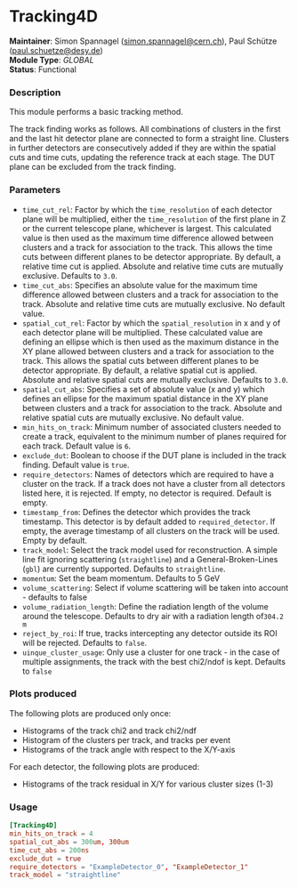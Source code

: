 # Tracking4D
**Maintainer**: Simon Spannagel (<simon.spannagel@cern.ch>), Paul Schütze (<paul.schuetze@desy.de>)  
**Module Type**: *GLOBAL*  
**Status**: Functional

### Description
This module performs a basic tracking method.

The track finding works as follows.
All combinations of clusters in the first and the last hit detector plane are connected to form a straight line.
Clusters in further detectors are consecutively added if they are within the spatial cuts and time cuts, updating the reference track at each stage.
The DUT plane can be excluded from the track finding.

### Parameters
* `time_cut_rel`: Factor by which the `time_resolution` of each detector plane will be multiplied, either the `time_resolution` of the first plane in Z or the current telescope plane, whichever is largest. This calculated value is then used as the maximum time difference allowed between clusters and a track for association to the track. This allows the time cuts between different planes to be detector appropriate. By default, a relative time cut is applied. Absolute and relative time cuts are mutually exclusive. Defaults to `3.0`.
* `time_cut_abs`: Specifies an absolute value for the maximum time difference allowed between clusters and a track for association to the track. Absolute and relative time cuts are mutually exclusive. No default value.
* `spatial_cut_rel`: Factor by which the `spatial_resolution` in x and y of each detector plane will be multiplied. These calculated value are defining an ellipse which is then used as the maximum distance in the XY plane allowed between clusters and a track for association to the track. This allows the spatial cuts between different planes to be detector appropriate. By default, a relative spatial cut is applied. Absolute and relative spatial cuts are mutually exclusive. Defaults to `3.0`.
* `spatial_cut_abs`: Specifies a set of absolute value (x and y) which defines an ellipse for the maximum spatial distance in the XY plane between clusters and a track for association to the track. Absolute and relative spatial cuts are mutually exclusive. No default value.
* `min_hits_on_track`: Minimum number of associated clusters needed to create a track, equivalent to the minimum number of planes required for each track. Default value is `6`.
* `exclude_dut`: Boolean to choose if the DUT plane is included in the track finding. Default value is `true`.
* `require_detectors`: Names of detectors which are required to have a cluster on the track. If a track does not have a cluster from all detectors listed here, it is rejected. If empty, no detector is required. Default is empty.
* `timestamp_from`: Defines the detector which provides the track timestamp. This detector is by default added to `required_detector`. If empty, the average timestamp of all clusters on the track will be used. Empty by default.
* `track_model`: Select the track model used for reconstruction. A simple line fit ignoring scattering (`straightline`) and a General-Broken-Lines (`gbl`) are currently supported. Defaults to  `straightline`.
* `momentum`: Set the beam momentum. Defaults to 5 GeV
* `volume_scattering`: Select if volume scattering will be taken into account - defaults to false
* `volume_radiation_length`: Define the radiation length of the volume around the telescope. Defaults to dry air with a radiation length of`304.2 m`
* `reject_by_roi`: If true, tracks intercepting any detector outside its ROI will be rejected. Defaults to `false`.
* `uinque_cluster_usage`: Only use a cluster for one track - in the case of multiple assignments, the track with the best chi2/ndof is kept. Defaults to `false`

### Plots produced

The following plots are produced only once:

* Histograms of the track chi2 and track chi2/ndf
* Histogram of the clusters per track, and tracks per event
* Histograms of the track angle with respect to the X/Y-axis

For each detector, the following plots are produced:

* Histograms of the track residual in X/Y for various cluster sizes (1-3)

### Usage
```toml
[Tracking4D]
min_hits_on_track = 4
spatial_cut_abs = 300um, 300um
time_cut_abs = 200ns
exclude_dut = true
require_detectors = "ExampleDetector_0", "ExampleDetector_1"
track_model = "straightline"
```
